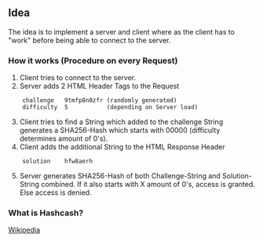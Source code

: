 ## Idea
The idea is to implement a server and client where as the client has to "work" before being able to connect to the server.  
### How it works (Procedure on every Request)
1. Client tries to connect to the server.
2. Server adds 2 HTML Header Tags to the Request

```
	challenge	9tmfp8n0zfr	(randomly generated)
	difficulty	5			(depending on Server load)
```
3. Client tries to find a String which added to the challenge String generates a SHA256-Hash which starts with 00000 (difficulty determines amount of 0's).
4. Client adds the additional String to the HTML Response Header

```
	solution	hfw8aerh
```
5. Server generates SHA256-Hash of both Challenge-String and Solution-String combined. If it also starts with X amount of 0's, access is granted. Else access is denied.

### What is Hashcash?
[Wikipedia](http://en.wikipedia.org/wiki/Hashcash)